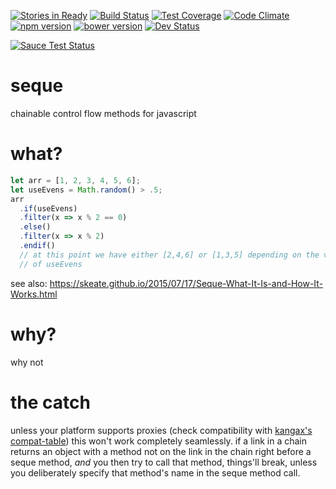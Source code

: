 [![Stories in Ready](https://badge.waffle.io/skeate/seque.png?label=ready&title=Ready)](https://waffle.io/skeate/seque)
[![Build Status](https://travis-ci.org/skeate/seque.svg?branch=master)](https://travis-ci.org/skeate/seque)
[![Test Coverage](https://codeclimate.com/github/skeate/seque/badges/coverage.svg)](https://codeclimate.com/github/skeate/seque/coverage)
[![Code Climate](https://codeclimate.com/github/skeate/seque/badges/gpa.svg)](https://codeclimate.com/github/skeate/seque)
[![npm version](https://badge.fury.io/js/seque.svg)](http://badge.fury.io/js/seque)
[![bower version](https://badge.fury.io/bo/seque.svg)](http://badge.fury.io/bo/seque)
[![Dev Status](https://david-dm.org/skeate/seque/dev-status.svg)](https://david-dm.org/skeate/seque#info=devDependencies&view=table)

[![Sauce Test Status](https://saucelabs.com/browser-matrix/seque-tests.svg)](https://saucelabs.com/u/seque-tests)

# seque
chainable control flow methods for javascript

# what?

```javascript
let arr = [1, 2, 3, 4, 5, 6];
let useEvens = Math.random() > .5;
arr
  .if(useEvens)
  .filter(x => x % 2 == 0)
  .else()
  .filter(x => x % 2)
  .endif()
  // at this point we have either [2,4,6] or [1,3,5] depending on the value
  // of useEvens
```

see also: https://skeate.github.io/2015/07/17/Seque-What-It-Is-and-How-It-Works.html

# why?

why not

# the catch

unless your platform supports proxies (check compatibility with [kangax's
compat-table](https://kangax.github.io/compat-table/es6/#Proxy)) this won't work
completely seamlessly. if a link in a chain returns an object with a method not
on the link in the chain right before a seque method, *and* you then try to call
that method, things'll break, unless you deliberately specify that method's name
in the seque method call.
